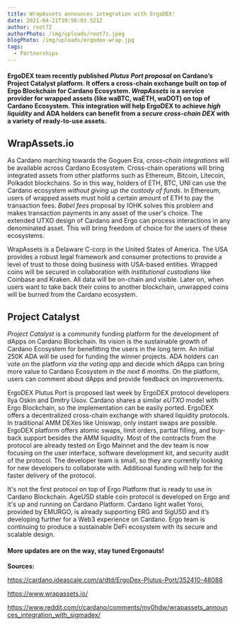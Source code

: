 ```yaml
---
title: WrapAssets announces integration with ErgoDEX!
date: 2021-04-21T10:58:03.521Z
author: root7Z
authorPhoto: /img/uploads/root7z.jpeg
blogPhoto: /img/uploads/ergodex-wrap.jpg
tags:
  - Partnerships
---
```

<!--StartFragment-->

#### ErgoDEX team recently published *Plutus Port proposal* on Cardano’s Project Catalyst platform. It offers a cross-chain exchange built on top of Ergo Blockchain for Cardano Ecosystem. *WrapAssets* is a service provider for wrapped assets (like waBTC, waETH, waDOT) on top of Cardano Ecosystem. This integration will help ErgoDEX to achieve *high liquidity* and ADA holders can benefit from a *secure cross-chain DEX* with a variety of ready-to-use assets.

## WrapAssets.io

As Cardano marching towards the Goguen Era, *cross-chain integrations* will be available across Cardano Ecosystem. Cross-chain operations will bring integrated assets from other platforms such as Ethereum, Bitcoin, Litecoin, Polkadot blockchains. So in this way, holders of ETH, BTC, UNI can use the Cardano ecosystem *without giving up the custody of funds*. In Ethereum, users of wrapped assets must hold a certain amount of ETH to pay the transaction fees. *Babel fees* proposal by IOHK solves this problem and makes transaction payments in any asset of the user's choice. The extended UTXO design of Cardano and Ergo can process interactions in any denominated asset. This will bring freedom of choice for the users of these ecosystems.

WrapAssets is a Delaware C-corp in the United States of America. The USA provides a robust legal framework and consumer protections to provide a level of trust to those doing business with USA-based entities. Wrapped coins will be secured in collaboration with *institutional custodians* like Coinbase and Kraken. All data will be on-chain and visible. Later on, when users want to take back their coins to another blockchain, unwrapped coins will be burned from the Cardano ecosystem.

## Project Catalyst

*Project Catalyst* is a community funding platform for the development of dApps on Cardano Blockchain. Its vision is the sustainable growth of Cardano Ecosystem for benefitting the users in the long term. An initial 250K ADA will be used for funding the winner projects. ADA holders can vote on the platform *via the voting app* and decide which dApps can bring more value to Cardano Ecosystem *in the next 6 months*. On the platform, users can comment about dApps and provide feedback on improvements. 

ErgoDEX Plutus Port is proposed last week by ErgoDEX protocol developers Ilya Oskin and Dmitry Usov. Cardano shares a similar *eUTXO* model with Ergo Blockchain, so the implementation can be easily ported. ErgoDEX offers a decentralized cross-chain exchange with shared liquidity protocols. In traditional AMM DEXes like Uniswap, only instant swaps are possible. ErgoDEX platform offers atomic swaps, limit orders, partial filling, and buy-back support besides the AMM liquidity. Most of the contracts from the protocol are already tested on Ergo Mainnet and the dev team is now focusing on the user interface, software development kit, and security audit of the protocol. The developer team is small, so they are currently looking for new developers to collaborate with. Additional funding will help for the faster delivery of the protocol.

It's not the first protocol on top of Ergo Platform that is ready to use in Cardano Blockchain. AgeUSD stable coin protocol is developed on Ergo and it's up and running on Cardano Platform. Cardano light wallet Yoroi, provided by EMURGO, is already supporting ERG and SigUSD and it’s developing further for a Web3 experience on Cardano. Ergo team is continuing to produce a sustainable DeFi ecosystem with its secure and scalable design.

#### More updates are on the way, stay tuned Ergonauts!

**Sources:**

<https://cardano.ideascale.com/a/dtd/ErgoDex-Plutus-Port/352410-48088>

<https://www.wrapassets.io/>

<https://www.reddit.com/r/cardano/comments/mv0hdw/wrapassets_announces_integration_with_sigmadex/>

<!--EndFragment-->